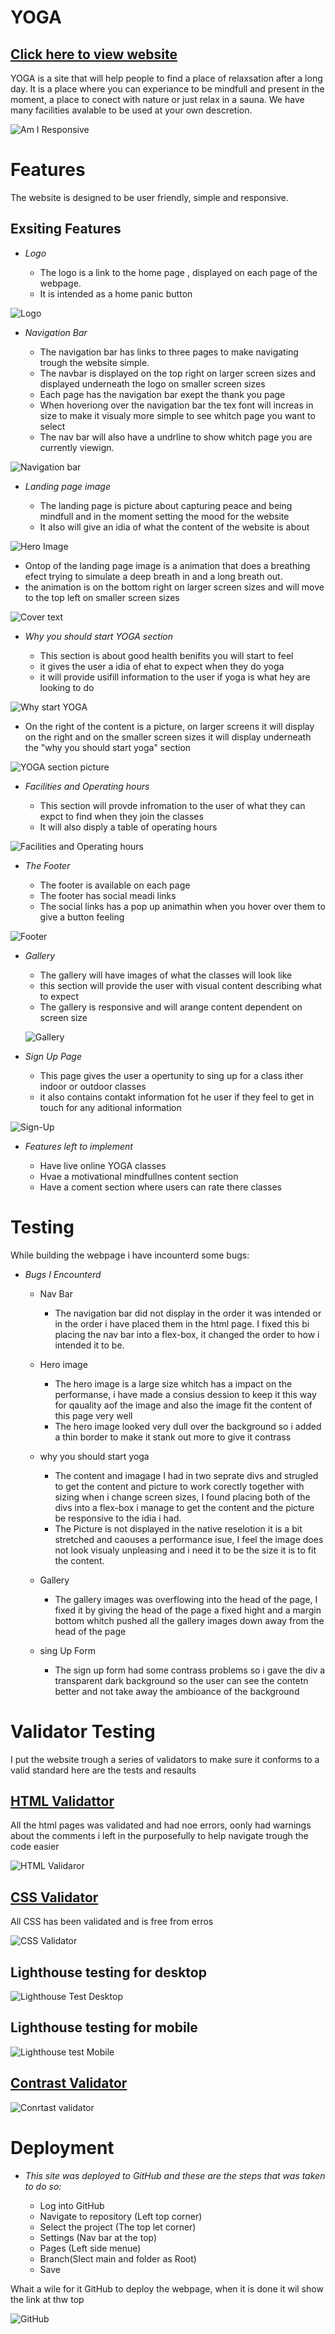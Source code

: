 # YOGA

## [Click here to view website ](https://iainjackson90.github.io/pp1-yoga/)

YOGA is a site that will help people to find a place of relaxsation after a long
day.
It is a place where you can experiance to be mindfull and present in the moment, 
a place to conect with nature or just relax in a sauna.
We have many facilities avalable to be used at your own descretion.

![Am I Responsive](./assets/docs/am-i-responsive.png)

# Features

The website is designed to be user friendly, simple and responsive.

## Exsiting Features 

- _Logo_

  - The logo is a link to the home page , displayed on each page of the webpage.
  - It is intended as a home panic button

![Logo](./assets/docs/logo.png)
    
- _Navigation Bar_
  
  - The navigation bar has links to three pages to make navigating trough the 
     website simple.
  - The navbar is displayed on the top right on larger screen sizes and displayed
    underneath the logo on smaller screen sizes
  - Each page has the navigation bar exept the thank you page
  - When hoveriong over the navigation bar the tex font will increas in size to
    make it visualy more simple to see whitch page you want to select
  - The nav bar will also have a undrline to show whitch page you are currently
    viewign.  
   
![Navigation bar](./assets/docs/nav-bar.png)

- _Landing page image_
  
  - The landing page is picture about capturing peace and being mindfull and in 
    the moment setting the mood for the website
  - It also will give an idia of what the content of the website is about 
    
![Hero Image](./assets/docs/hero-image-readme.png)
    
  - Ontop of the landing page image is a animation that does a breathing efect
    trying to simulate a deep breath in and a long breath out.
  - the animation is on the bottom right on larger screen sizes and will move 
    to the top left on smaller screen sizes
    
![Cover text](./assets/docs/cover-text.png)

- _Why you should start YOGA section_

  - This section is about good health benifits you will start to feel 
  - it gives the user a idia of ehat to expect when they do yoga
  - it will provide usifill information to the user if yoga is what hey are looking to do
 
![Why start YOGA](./assets/docs/why-start-yoga.png)
    
  - On the right of the content is a picture, on larger screens it will display on the right
    and on the smaller screen sizes it will display underneath the "why you should start yoga"
    section

![YOGA section picture](./assets/docs/man-yoga-section.png)

- _Facilities and Operating hours_
  
  - This section will provde infromation to the user of what they can expct to find
    when they join the classes
  - It will also disply a table of operating hours 

![Facilities and Operating hours](./assets/docs/what-we-do.png)

- _The Footer_
   
   - The footer is available on each page 
   - The footer has social meadi links 
   - The social links has a pop up animathin when you hover over them to give a button feeling

![Footer](./assets/docs/footer.png)

- _Gallery_
  
  - The gallery will have images of what the classes will look like 
  - this section will provide the user with visual content describing what to expect
  - The gallery is responsive and will arange content dependent on screen size 
  
  ![Gallery](./assets/docs/gallery.png)
   
- _Sign Up Page_

  - This page gives the user a opertunity to sing up for a class ither indoor
    or outdoor classes
  - it also contains contakt information fot he user if they feel to get in touch
    for any aditional information 

![Sign-Up](./assets/docs/sign-up.png)

- _Features left to implement_
  
  - Have live online YOGA classes
  - Hvae a motivational mindfullnes content section
  - Have a coment section where users can rate there classes

# Testing

While building the webpage i have incounterd some bugs:

- _Bugs I Encounterd_
   
   - Nav Bar
    
     - The navigation bar did not display in the order it was intended or in the order
       i have placed them in the html page.
       I fixed this bi placing the nav bar into a flex-box, it changed the order
       to how i intended it to be.
       
   - Hero image 
     
     - The hero image is a large size whitch has a impact on the performanse, i have
       made a consius dession to keep it this way for qauality aof the image and also 
       the image fit the content of this page very well
     - The hero image looked very dull over the background so i added a thin border to make 
       it stank out more to give it contrass
       
   - why you should start yoga
     - The content and imagage I had in  two seprate divs and strugled to get the content
       and picture to work corectly together with sizing when i change screen sizes,
       I found placing both of the divs into a flex-box i manage to get the content
       and the picture be responsive to the idia i had.
     - The Picture is not displayed in the native reselotion it is a bit stretched 
       and caouses a performance isue, I feel the image does not look visualy unpleasing
       and i need it to be the size it is to fit the content.
       
   - Gallery
  
     - The gallery images was overflowing into the head of the page,
       I fixed it by giving the head of the page a fixed hight and a margin bottom 
       whitch pushed all the gallery images down away from the head of the page 
       
   - sing Up Form

     - The sign up form had some contrass problems so i gave the div a transparent 
       dark background so the user can see the contetn better and not take away the 
       ambioance of the background 
       
    
# Validator Testing 

I put the website trough a series of validators to make sure it conforms to a valid 
standard here are the tests and resaults 

## [HTML Validattor ](https://validator.w3.org/)

All the html pages was validated and had noe errors, oonly had warnings about 
the comments i left in the purposefully to help navigate trough the code easier

![HTML Validaror](./assets/docs/html-validator.png)

## [CSS Validator](https://jigsaw.w3.org/css-validator/)

All CSS has been validated and is free from erros

![CSS Validator](./assets/docs/css-validator.png)

## Lighthouse testing for desktop

![Lighthouse Test Desktop](./assets/docs/lighthouse.png)

## Lighthouse testing for mobile 

![Lighthouse test Mobile](./assets/docs/lighthouse-mobile.png)

## [Contrast Validator](https://color.a11y.com/)

![Conrtast validator](./assets/docs/contrast.png)

# Deployment

- _This site was deployed to GitHub and these are the steps that was taken to do so:_

  - Log into GitHub
  - Navigate to repository (Left top corner)
  - Select the project  (The top let corner)
  - Settings (Nav bar at the top)
  - Pages (Left side menue)
  - Branch(Slect main and folder as Root)
  - Save
  
Whait a wile for it GitHub to deploy the webpage, when it is done it wil show 
the link at thw top

![GitHub](./assets/docs/github.png)
